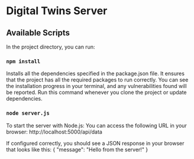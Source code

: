 # Digital Twins Server

## Available Scripts

In the project directory, you can run:

### `npm install`

Installs all the dependencies specified in the package.json file.
It ensures that the project has all the required packages to run correctly.
You can see the installation progress in your terminal, and any vulnerabilities found will be reported.
Run this command whenever you clone the project or update dependencies.

### `node server.js`

To start the server with Node.js:
You can access the following URL in your browser:
http://localhost:5000/api/data

If configured correctly, you should see a JSON response in your browser that looks like this:
{
  "message": "Hello from the server!"
}
